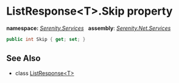 # ListResponse&lt;T&gt;.Skip property
**namespace:** *[Serenity.Services](../../README.md#serenity.services-namespace)*   **assembly**: *[Serenity.Net.Services](../../README.md)*

```csharp
public int Skip { get; set; }
```

## See Also

* class [ListResponse&lt;T&gt;](../ListResponse-1.md)